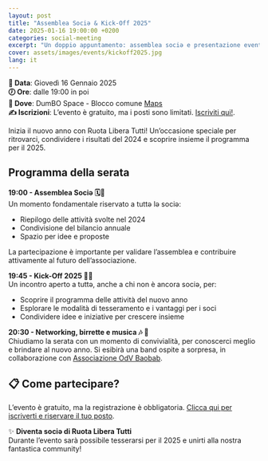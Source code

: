 ```yaml
---
layout: post
title: "Assemblea Sociə & Kick-Off 2025"
date: 2025-01-16 19:00:00 +0200
categories: social-meeting
excerpt: "Un doppio appuntamento: assemblea sociə e presentazione eventi 2025. Partecipa per scoprire le novità e unirti alla nostra community!"
cover: assets/images/events/kickoff2025.jpg
lang: it
---
```


**📅 Data**: Giovedì 16 Gennaio 2025\
**🕖 Ore**: dalle 19:00 in poi\
**📍 Dove**: DumBO Space - Blocco comune [Maps](https://maps.app.goo.gl/UpHT9WyYLxS9EJJi9)\
**✍️ Iscrizioni**: L’evento è gratuito, ma i posti sono limitati. [Iscriviti qui!](https://forms.gle/NXtbvtSKN2hJDb3L8).

Inizia il nuovo anno con Ruota Libera Tutti! Un’occasione speciale per ritrovarci, condividere i risultati del 2024 e scoprire insieme il programma per il 2025.

## Programma della serata

**19:00 - Assemblea Sociə 🗓️💚**\
Un momento fondamentale riservato a tuttə lə sociə:
- Riepilogo delle attività svolte nel 2024
- Condivisione del bilancio annuale
- Spazio per idee e proposte

La partecipazione è importante per validare l’assemblea e contribuire attivamente al futuro dell’associazione.

**19:45 - Kick-Off 2025 🚀✨**\
Un incontro aperto a tuttə, anche a chi non è ancora sociə, per:
- Scoprire il programma delle attività del nuovo anno
- Esplorare le modalità di tesseramento e i vantaggi per i soci
- Condividere idee e iniziative per crescere insieme

**20:30 - Networking, birrette e musica 🎶 🍻**\
Chiudiamo la serata con un momento di convivialità, per conoscerci meglio e brindare al nuovo anno. Si esibirà una band ospite a sorpresa, in collaborazione con [Associazione OdV Baobab](https://www.instagram.com/associazionebaobabodv?igsh=a25vMHZvYWJ3aDIx).

## 📋 Come partecipare?
L’evento è gratuito, ma la registrazione è obbligatoria. [Clicca qui per iscriverti e riservare il tuo posto](https://forms.gle/NXtbvtSKN2hJDb3L8).

✨ **Diventa sociə di Ruota Libera Tutti**\
Durante l’evento sarà possibile tesserarsi per il 2025 e unirti alla nostra fantastica community!

